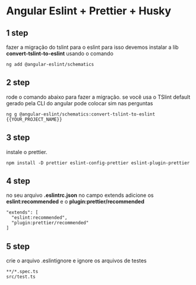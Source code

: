 # Angular Eslint + Prettier + Husky

## 1 step

fazer a migração do tslint para o eslint
para isso devemos instalar a lib **convert-tslint-to-eslint** usando o comando

```
ng add @angular-eslint/schematics
```

## 2 step

rode o comando abaixo para fazer a migração. se você usa o TSlint default gerado pela CLI do angular pode colocar sim nas perguntas

```
ng g @angular-eslint/schematics:convert-tslint-to-eslint {{YOUR_PROJECT_NAME}}

```

## 3 step

instale o prettier.

```
npm install -D prettier eslint-config-prettier eslint-plugin-prettier
```

## 4 step

no seu arquivo **.eslintrc.json** no campo extends adicione os **eslint:recommended** e o **plugin:prettier/recommended**

```
"extends": [
  "eslint:recommended",
  "plugin:prettier/recommended"
]
```

## 5 step

crie o arquivo .eslintignore e ignore os arquivos de testes

```
**/*.spec.ts
src/test.ts
```

